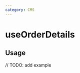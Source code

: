 ```yaml
---
category: CMS
---
```


# useOrderDetails

<!-- PLACEHOLDER_DESCRIPTION -->

## Usage

// TODO: add example
